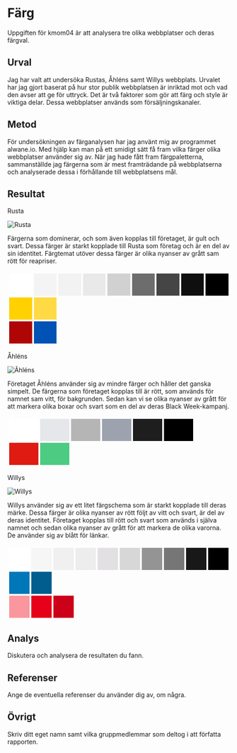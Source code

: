 Färg
=======================

Uppgiften för kmom04 är att analysera tre olika webbplatser och deras färgval. 

Urval
-----------------------

Jag har valt att undersöka Rustas, Åhléns samt Willys webbplats. Urvalet har jag gjort baserat på hur stor publik webbplatsen är inriktad mot och vad den avser att ge för uttryck. Det är två faktorer som gör att färg och style är viktiga delar. Dessa webbplatser används som försäljningskanaler.

Metod
-----------------------

För undersökningen av färganalysen har jag använt mig av programmet alwane.io. Med hjälp kan man på ett smidigt sätt få fram vilka färger olika webbplatser använder sig av. När jag hade fått fram färgpaletterna, sammanställde jag färgerna som är mest framträdande på webbplatserna och analyserade dessa i förhållande till webbplatsens mål.

Resultat
-----------------------
Rusta

![Rusta](%assets_url%/img/rusta.png)

Färgerna som dominerar, och som även kopplas till företaget, är gult och svart. Dessa färger är starkt kopplade till Rusta som företag och är en del av sin identitet. Färgtemat utöver dessa färger är olika nyanser av grått sam rött för reapriser.

<table style="border-spacing: 4px; border-collapse: separate">
<tr>
<td style="height: 50px; width: 50px; background-color: #FFFFFF">
<td style="height: 50px; width: 50px; background-color: #F4F4F4">
<td style="height: 50px; width: 50px; background-color: #F2F2F2">
<td style="height: 50px; width: 50px; background-color: #E9E9E9">
<td style="height: 50px; width: 50px; background-color: #D1D1D1">
<td style="height: 50px; width: 50px; background-color: #6D6D6D">
<td style="height: 50px; width: 50px; background-color: #454545">
<td style="height: 50px; width: 50px; background-color: #0F0F0F">
<td style="height: 50px; width: 50px; background-color: #000000"></tr>
<tr>
<td style="height: 50px; width: 50px; background-color: #FFD100">
<td style="height: 50px; width: 50px; background-color: #FFDA44"></tr>
<tr>
<td style="height: 50px; width: 50px; background-color: #AF0505">
<td style="height: 50px; width: 50px; background-color: #0052B4">
</tr>
</table>

Åhléns

![Åhléns](%assets_url%/img/ahlens.png)

Företaget Åhléns använder sig av mindre färger och håller det ganska simpelt. De färgerna som företaget kopplas till är rött, som används för namnet sam vitt, för bakgrunden. Sedan kan vi se olika nyanser av grått för att markera olika boxar och svart som en del av deras Black Week-kampanj.

<table style="border-spacing: 4px; border-collapse: separate">
<tr>
<td style="height: 50px; width: 50px; background-color: #FFFFFF">
<td style="height: 50px; width: 50px; background-color: #E5E7EB">
<td style="height: 50px; width: 50px; background-color: #B5B5B5">
<td style="height: 50px; width: 50px; background-color: #9CA3AF">
<td style="height: 50px; width: 50px; background-color: #1E1E1E">
<td style="height: 50px; width: 50px; background-color: #000000"></tr>
<tr>
<td style="height: 50px; width: 50px; background-color: #DF1B12">
<td style="height: 50px; width: 50px; background-color: #4DCB82">
</tr>
</table>

Willys

![Willys](%assets_url%/img/willys.png)

Willys använder sig av ett litet färgschema som är starkt kopplade till deras märke. Dessa färger är olika nyanser av rött följt av vitt och svart, är del av deras identitet. Företaget kopplas till rött och svart som används i själva namnet och sedan olika nyanser av grått för att markera de olika varorna. De använder sig av blått för länkar.

<table style="border-spacing: 4px; border-collapse: separate">
<tr>
<td style="height: 50px; width: 50px; background-color: #FFFFFF">
<td style="height: 50px; width: 50px; background-color: #F6F6F6">
<td style="height: 50px; width: 50px; background-color: #F0F0F0">
<td style="height: 50px; width: 50px; background-color: #EDEDED">
<td style="height: 50px; width: 50px; background-color: #E2E0E2">
<td style="height: 50px; width: 50px; background-color: #D7D7D7">
<td style="height: 50px; width: 50px; background-color: #949494">
<td style="height: 50px; width: 50px; background-color: #767676">
<td style="height: 50px; width: 50px; background-color: #181818">
<td style="height: 50px; width: 50px; background-color: #000000"></tr>
<tr>
<td style="height: 50px; width: 50px; background-color: #0077B8">
<td style="height: 50px; width: 50px; background-color: #005D8D"></tr>
<tr>
<td style="height: 50px; width: 50px; background-color: #FA969D">
<td style="height: 50px; width: 50px; background-color: #E60019">
<td style="height: 50px; width: 50px; background-color: #CC0018"></tr>
</tr>
</table>

Analys
-----------------------

Diskutera och analysera de resultaten du fann.

Referenser
-----------------------

Ange de eventuella referenser du använder dig av, om några.

Övrigt
-----------------------

Skriv ditt eget namn samt vilka gruppmedlemmar som deltog i att författa rapporten.
